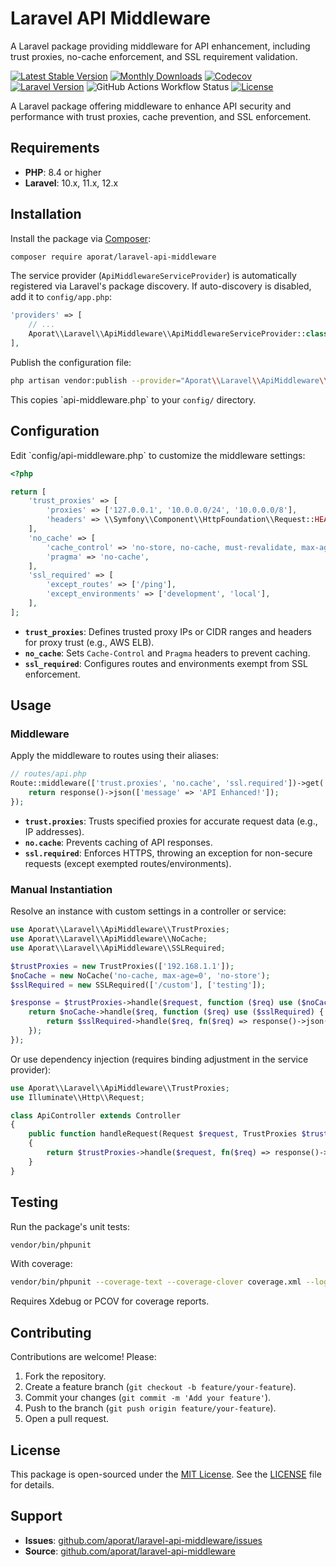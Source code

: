 # Laravel API Middleware
A Laravel package providing middleware for API enhancement, including trust proxies, no-cache enforcement, and SSL requirement validation.

[![Latest Stable Version](https://img.shields.io/packagist/v/aporat/laravel-api-middleware.svg?style=flat-square&logo=composer)](https://packagist.org/packages/aporat/laravel-api-middleware)
[![Monthly Downloads](https://img.shields.io/packagist/dm/aporat/laravel-api-middleware.svg?style=flat-square&logo=composer)](https://packagist.org/packages/aporat/laravel-api-middleware)
[![Codecov](https://img.shields.io/codecov/c/github/aporat/laravel-api-middleware?style=flat-square)](https://codecov.io/github/aporat/laravel-api-middleware)
[![Laravel Version](https://img.shields.io/badge/Laravel-12.x-orange.svg?style=flat-square)](https://laravel.com/docs/12.x)
![GitHub Actions Workflow Status](https://img.shields.io/github/actions/workflow/status/aporat/laravel-api-middleware/ci.yml?style=flat-square)
[![License](https://img.shields.io/packagist/l/aporat/laravel-api-middleware.svg?style=flat-square)](https://github.com/aporat/laravel-api-middleware/blob/master/LICENSE)

A Laravel package offering middleware to enhance API security and performance with trust proxies, cache prevention, and SSL enforcement.

## Requirements
- **PHP**: 8.4 or higher
- **Laravel**: 10.x, 11.x, 12.x

## Installation
Install the package via [Composer](https://getcomposer.org/):

```bash
composer require aporat/laravel-api-middleware
```

The service provider (`ApiMiddlewareServiceProvider`) is automatically registered via Laravel's package discovery. If auto-discovery is disabled, add it to `config/app.php`:

```php
'providers' => [
    // ...
    Aporat\\Laravel\\ApiMiddleware\\ApiMiddlewareServiceProvider::class,
],
```

Publish the configuration file:

```bash
php artisan vendor:publish --provider="Aporat\\Laravel\\ApiMiddleware\\ApiMiddlewareServiceProvider" --tag="config"
```

This copies \`api-middleware.php\` to your `config/` directory.

## Configuration

Edit \`config/api-middleware.php\` to customize the middleware settings:

```php
<?php

return [
    'trust_proxies' => [
        'proxies' => ['127.0.0.1', '10.0.0.0/24', '10.0.0.0/8'],
        'headers' => \\Symfony\\Component\\HttpFoundation\\Request::HEADER_X_FORWARDED_AWS_ELB,
    ],
    'no_cache' => [
        'cache_control' => 'no-store, no-cache, must-revalidate, max-age=0, post-check=0, pre-check=0',
        'pragma' => 'no-cache',
    ],
    'ssl_required' => [
        'except_routes' => ['/ping'],
        'except_environments' => ['development', 'local'],
    ],
];
```

- **`trust_proxies`**: Defines trusted proxy IPs or CIDR ranges and headers for proxy trust (e.g., AWS ELB).
- **`no_cache`**: Sets `Cache-Control` and `Pragma` headers to prevent caching.
- **`ssl_required`**: Configures routes and environments exempt from SSL enforcement.

## Usage

### Middleware
Apply the middleware to routes using their aliases:

```php
// routes/api.php
Route::middleware(['trust.proxies', 'no.cache', 'ssl.required'])->get('/test', function () {
    return response()->json(['message' => 'API Enhanced!']);
});
```

- **`trust.proxies`**: Trusts specified proxies for accurate request data (e.g., IP addresses).
- **`no.cache`**: Prevents caching of API responses.
- **`ssl.required`**: Enforces HTTPS, throwing an exception for non-secure requests (except exempted routes/environments).

### Manual Instantiation
Resolve an instance with custom settings in a controller or service:

```php
use Aporat\\Laravel\\ApiMiddleware\\TrustProxies;
use Aporat\\Laravel\\ApiMiddleware\\NoCache;
use Aporat\\Laravel\\ApiMiddleware\\SSLRequired;

$trustProxies = new TrustProxies(['192.168.1.1']);
$noCache = new NoCache('no-cache, max-age=0', 'no-store');
$sslRequired = new SSLRequired(['/custom'], ['testing']);

$response = $trustProxies->handle($request, function ($req) use ($noCache, $sslRequired) {
    return $noCache->handle($req, function ($req) use ($sslRequired) {
        return $sslRequired->handle($req, fn($req) => response()->json(['message' => 'API Enhanced!']));
    });
});
```

Or use dependency injection (requires binding adjustment in the service provider):

```php
use Aporat\\Laravel\\ApiMiddleware\\TrustProxies;
use Illuminate\\Http\\Request;

class ApiController extends Controller
{
    public function handleRequest(Request $request, TrustProxies $trustProxies)
    {
        return $trustProxies->handle($request, fn($req) => response()->json(['message' => 'Proxies Trusted!']));
    }
}
```

## Testing
Run the package's unit tests:

```bash
vendor/bin/phpunit
```

With coverage:

```bash
vendor/bin/phpunit --coverage-text --coverage-clover coverage.xml --log-junit junit.xml
```

Requires Xdebug or PCOV for coverage reports.

## Contributing
Contributions are welcome! Please:
1. Fork the repository.
2. Create a feature branch (`git checkout -b feature/your-feature`).
3. Commit your changes (`git commit -m 'Add your feature'`).
4. Push to the branch (`git push origin feature/your-feature`).
5. Open a pull request.

## License
This package is open-sourced under the [MIT License](https://opensource.org/licenses/MIT). See the [LICENSE](LICENSE) file for details.

## Support
- **Issues**: [github.com/aporat/laravel-api-middleware/issues](https://github.com/aporat/laravel-api-middleware/issues)
- **Source**: [github.com/aporat/laravel-api-middleware](https://github.com/aporat/laravel-api-middleware)
